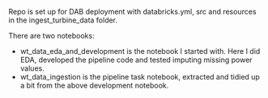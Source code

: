 Repo is set up for DAB deployment with databricks.yml, src and resources in the ingest_turbine_data folder.

There are two notebooks:
* wt_data_eda_and_development is the notebook I started with. Here I did EDA, developed the pipeline code and tested imputing missing power values.
* wt_data_ingestion is the pipeline task notebook, extracted and tidied up a bit from the above development notebook.